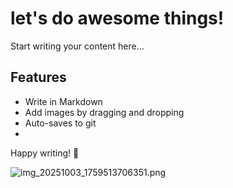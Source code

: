 <!-- content-name: different file -->

# let's do awesome things!

Start writing your content here...

## Features
- Write in Markdown
- Add images by dragging and dropping
- Auto-saves to git
-

Happy writing! 🎉

![img_20251003_1759513706351.png](/media/img_20251003_1759513706351.png)